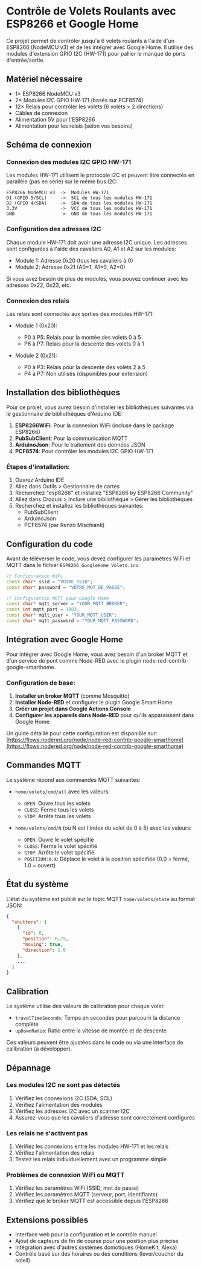 # Contrôle de Volets Roulants avec ESP8266 et Google Home

Ce projet permet de contrôler jusqu'à 6 volets roulants à l'aide d'un ESP8266 (NodeMCU v3) et de les intégrer avec Google Home. Il utilise des modules d'extension GPIO I2C (HW-171) pour pallier le manque de ports d'entrée/sortie.

## Matériel nécessaire

- 1× ESP8266 NodeMCU v3
- 2× Modules I2C GPIO HW-171 (basés sur PCF8574)
- 12× Relais pour contrôler les volets (6 volets × 2 directions)
- Câbles de connexion
- Alimentation 5V pour l'ESP8266
- Alimentation pour les relais (selon vos besoins)

## Schéma de connexion

### Connexion des modules I2C GPIO HW-171

Les modules HW-171 utilisent le protocole I2C et peuvent être connectés en parallèle (pas en série) sur le même bus I2C:

```
ESP8266 NodeMCU v3  ->  Modules HW-171
D1 (GPIO 5/SCL)     ->  SCL de tous les modules HW-171
D2 (GPIO 4/SDA)     ->  SDA de tous les modules HW-171
3.3V                ->  VCC de tous les modules HW-171
GND                 ->  GND de tous les modules HW-171
```

### Configuration des adresses I2C

Chaque module HW-171 doit avoir une adresse I2C unique. Les adresses sont configurées à l'aide des cavaliers A0, A1 et A2 sur les modules:

- Module 1: Adresse 0x20 (tous les cavaliers à 0)
- Module 2: Adresse 0x21 (A0=1, A1=0, A2=0)

Si vous avez besoin de plus de modules, vous pouvez continuer avec les adresses 0x22, 0x23, etc.

### Connexion des relais

Les relais sont connectés aux sorties des modules HW-171:

- Module 1 (0x20):
  - P0 à P5: Relais pour la montée des volets 0 à 5
  - P6 à P7: Relais pour la descente des volets 0 à 1

- Module 2 (0x21):
  - P0 à P3: Relais pour la descente des volets 2 à 5
  - P4 à P7: Non utilisés (disponibles pour extension)

## Installation des bibliothèques

Pour ce projet, vous aurez besoin d'installer les bibliothèques suivantes via le gestionnaire de bibliothèques d'Arduino IDE:

1. **ESP8266WiFi**: Pour la connexion WiFi (incluse dans le package ESP8266)
2. **PubSubClient**: Pour la communication MQTT
3. **ArduinoJson**: Pour le traitement des données JSON
4. **PCF8574**: Pour contrôler les modules I2C GPIO HW-171

### Étapes d'installation:

1. Ouvrez Arduino IDE
2. Allez dans Outils > Gestionnaire de cartes
3. Recherchez "esp8266" et installez "ESP8266 by ESP8266 Community"
4. Allez dans Croquis > Inclure une bibliothèque > Gérer les bibliothèques
5. Recherchez et installez les bibliothèques suivantes:
   - PubSubClient
   - ArduinoJson
   - PCF8574 (par Renzo Mischianti)

## Configuration du code

Avant de téléverser le code, vous devez configurer les paramètres WiFi et MQTT dans le fichier `ESP8266_GoogleHome_Volets.ino`:

```cpp
// Configuration WiFi
const char* ssid = "VOTRE_SSID";
const char* password = "VOTRE_MOT_DE_PASSE";

// Configuration MQTT pour Google Home
const char* mqtt_server = "YOUR_MQTT_BROKER";
const int mqtt_port = 1883;
const char* mqtt_user = "YOUR_MQTT_USER";
const char* mqtt_password = "YOUR_MQTT_PASSWORD";
```

## Intégration avec Google Home

Pour intégrer avec Google Home, vous avez besoin d'un broker MQTT et d'un service de pont comme Node-RED avec le plugin node-red-contrib-google-smarthome.

### Configuration de base:

1. **Installer un broker MQTT** (comme Mosquitto)
2. **Installer Node-RED** et configurer le plugin Google Smart Home
3. **Créer un projet dans Google Actions Console**
4. **Configurer les appareils dans Node-RED** pour qu'ils apparaissent dans Google Home

Un guide détaillé pour cette configuration est disponible sur: [https://flows.nodered.org/node/node-red-contrib-google-smarthome](https://flows.nodered.org/node/node-red-contrib-google-smarthome)

## Commandes MQTT

Le système répond aux commandes MQTT suivantes:

- `home/volets/cmd/all` avec les valeurs:
  - `OPEN`: Ouvre tous les volets
  - `CLOSE`: Ferme tous les volets
  - `STOP`: Arrête tous les volets

- `home/volets/cmd/N` (où N est l'index du volet de 0 à 5) avec les valeurs:
  - `OPEN`: Ouvre le volet spécifié
  - `CLOSE`: Ferme le volet spécifié
  - `STOP`: Arrête le volet spécifié
  - `POSITION:X.X`: Déplace le volet à la position spécifiée (0.0 = fermé, 1.0 = ouvert)

## État du système

L'état du système est publié sur le topic MQTT `home/volets/state` au format JSON:

```json
{
  "shutters": [
    {
      "id": 0,
      "position": 0.75,
      "moving": true,
      "direction": 1.0
    },
    ...
  ]
}
```

## Calibration

Le système utilise des valeurs de calibration pour chaque volet:

- `travelTimeSeconds`: Temps en secondes pour parcourir la distance complète
- `upDownRatio`: Ratio entre la vitesse de montée et de descente

Ces valeurs peuvent être ajustées dans le code ou via une interface de calibration (à développer).

## Dépannage

### Les modules I2C ne sont pas détectés

1. Vérifiez les connexions I2C (SDA, SCL)
2. Vérifiez l'alimentation des modules
3. Vérifiez les adresses I2C avec un scanner I2C
4. Assurez-vous que les cavaliers d'adresse sont correctement configurés

### Les relais ne s'activent pas

1. Vérifiez les connexions entre les modules HW-171 et les relais
2. Vérifiez l'alimentation des relais
3. Testez les relais individuellement avec un programme simple

### Problèmes de connexion WiFi ou MQTT

1. Vérifiez les paramètres WiFi (SSID, mot de passe)
2. Vérifiez les paramètres MQTT (serveur, port, identifiants)
3. Vérifiez que le broker MQTT est accessible depuis l'ESP8266

## Extensions possibles

- Interface web pour la configuration et le contrôle manuel
- Ajout de capteurs de fin de course pour une position plus précise
- Intégration avec d'autres systèmes domotiques (HomeKit, Alexa)
- Contrôle basé sur des horaires ou des conditions (lever/coucher du soleil)